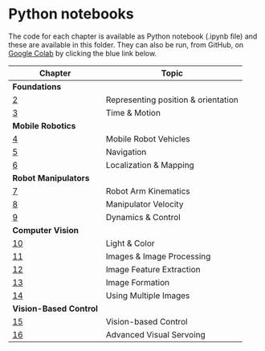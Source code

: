 # Python notebooks

The code for each chapter is available as Python notebook (.ipynb file) and these are available in
this folder.  They can also be run, from GitHub, on [Google Colab](https://colab.research.google.com/?utm_source=scs-index) by clicking the blue link below.

| Chapter | Topic |
| ------- |------ |
| **Foundations** ||
| [2](https://colab.research.google.com/github/petercorke/RVC3-python/blob/main/RVC3/notebooks/chap2.ipynb) | Representing position & orientation |
| [3](https://colab.research.google.com/github/petercorke/RVC3-python/blob/main/RVC3/notebooks/chap3.ipynb) | Time & Motion |
| **Mobile Robotics** ||
| [4](https://colab.research.google.com/github/petercorke/RVC3-python/blob/main/RVC3/notebooks/chap4.ipynb) | Mobile Robot Vehicles |
| [5](https://colab.research.google.com/github/petercorke/RVC3-python/blob/main/RVC3/notebooks/chap5.ipynb) | Navigation |
| [6](https://colab.research.google.com/github/petercorke/RVC3-python/blob/main/RVC3/notebooks/chap6.ipynb) | Localization & Mapping |
| **Robot Manipulators** || 
| [7](https://colab.research.google.com/github/petercorke/RVC3-python/blob/main/RVC3/notebooks/chap7.ipynb) | Robot Arm Kinematics |
| [8](https://colab.research.google.com/github/petercorke/RVC3-python/blob/main/RVC3/notebooks/chap8.ipynb) | Manipulator Velocity |
| [9](https://colab.research.google.com/github/petercorke/RVC3-python/blob/main/RVC3/notebooks/chap9.ipynb) | Dynamics & Control |
| **Computer Vision** ||
| [10](https://colab.research.google.com/github/petercorke/RVC3-python/blob/main/RVC3/notebooks/chap10.ipynb) | Light & Color |
| [11](https://colab.research.google.com/github/petercorke/RVC3-python/blob/main/RVC3/notebooks/chap11.ipynb) | Images & Image Processing |
| [12](https://colab.research.google.com/github/petercorke/RVC3-python/blob/main/RVC3/notebooks/chap12.ipynb) | Image Feature Extraction |
| [13](https://colab.research.google.com/github/petercorke/RVC3-python/blob/main/RVC3/notebooks/chap13.ipynb) | Image Formation |
| [14](https://colab.research.google.com/github/petercorke/RVC3-python/blob/main/RVC3/notebooks/chap14.ipynb) | Using Multiple Images |
| **Vision-Based Control** ||
| [15](https://colab.research.google.com/github/petercorke/RVC3-python/blob/main/RVC3/notebooks/chap15.ipynb) | Vision-based Control |
| [16](https://colab.research.google.com/github/petercorke/RVC3-python/blob/main/RVC3/notebooks/chap16.ipynb) | Advanced Visual Servoing |